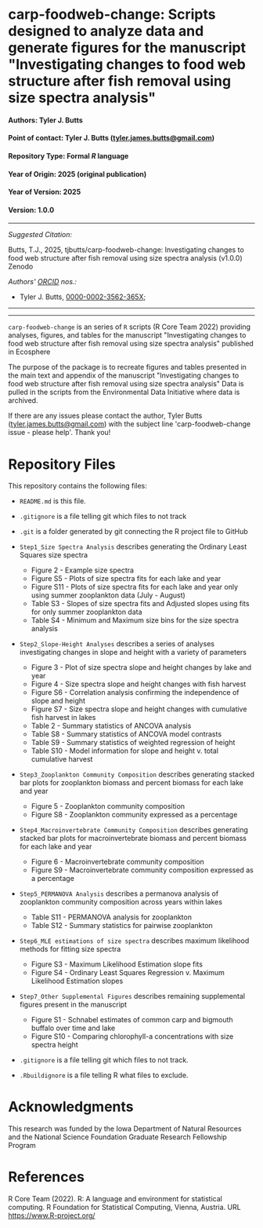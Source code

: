 # carp-foodweb-change: Scripts designed to analyze data and generate figures for the manuscript "Investigating changes to food web structure after fish removal using size spectra analysis"

#### Authors:          Tyler J. Butts
#### Point of contact: Tyler J. Butts (tyler.james.butts@gmail.com)
#### Repository Type:  Formal _R_ language 
#### Year of Origin:   2025 (original publication)
#### Year of Version:  2025
#### Version:          1.0.0 

***

_Suggested Citation:_

Butts, T.J., 2025, 
tjbutts/carp-foodweb-change: Investigating changes to food web structure after fish removal using size spectra analysis (v1.0.0)
Zenodo

_Authors' [ORCID](https://orcid.org) nos.:_

- Tyler J. Butts, [0000-0002-3562-365X](https://orcid.org/0000-0002-3562-365X);

***
***

`carp-foodweb-change` is an series of `R` scripts (R Core Team 2022) providing analyses, 
figures, and tables for the manuscript "Investigating changes to food web structure after fish removal using size spectra analysis"
published in Ecosphere 

The purpose of the package is to recreate figures and tables presented in the main text 
and appendix of the manuscript "Investigating changes to food web structure after fish removal using size spectra analysis"
Data is pulled in the scripts from the Environmental Data Initiative where data is archived. 

If there are any issues please contact the author, Tyler Butts (tyler.james.butts@gmail.com) with the subject line 'carp-foodweb-change issue - please help'. Thank you! 

# Repository Files
This repository contains
the following files:

- `README.md` is this file.
- `.gitignore` is a file telling git which files to not track  
- `.git` is a folder generated by git connecting the R project file to GitHub 
- `Step1_Size Spectra Analysis` describes generating the Ordinary Least Squares size spectra 
	- Figure 2 - Example size spectra 
	- Figure S5 - Plots of size spectra fits for each lake and year 
	- Figure S11 - Plots of size spectra fits for each lake and year only using summer zooplankton data (July - August)
	- Table S3 - Slopes of size spectra fits and Adjusted slopes using fits for only summer zooplankton data 
	- Table S4 - Minimum and Maximum size bins for the size spectra analysis 
- `Step2_Slope-Height Analyses` describes a series of analyses investigating changes in slope and height with a variety of parameters 
	- Figure 3 - Plot of size spectra slope and height changes by lake and year 
	- Figure 4 - Size spectra slope and height changes with fish harvest 
	- Figure S6 - Correlation analysis confirming the independence of slope and height 
	- Figure S7 -  Size spectra slope and height changes with cumulative fish harvest in lakes 
	- Table 2 -  Summary statistics of ANCOVA analysis 
	- Table S8 - Summary statistics of ANCOVA model contrasts 
	- Table S9 - Summary statistics of weighted regression of height
	- Table S10 - Model information for slope and height v. total cumulative harvest 
- `Step3_Zooplankton Community Composition` describes generating stacked bar plots for zooplankton biomass and percent biomass for each lake and year 
	- Figure 5 - Zooplankton community composition 
	- Figure S8 - Zooplankton community expressed as a percentage 
- `Step4_Macroinvertebrate Community Composition` describes generating stacked bar plots for macroinvertebrate biomass and percent biomass for each lake and year 
	- Figure 6 - Macroinvertebrate community composition 
	- Figure S9 - Macroinvertebrate community composition expressed as a percentage 
- `Step5_PERMANOVA Analysis` describes a permanova analysis of zooplankton community composition across years within lakes 
	- Table S11 - PERMANOVA analysis for zooplankton 
	- Table S12 - Summary statistics for pairwise zooplankton 
- `Step6_MLE estimations of size spectra` describes maximum likelihood methods for fitting size spectra 
	- Figure S3 - Maximum Likelihood Estimation slope fits 
	- Figure S4 - Ordinary Least Squares Regression v. Maximum Likelihood Estimation slopes 
- `Step7_Other Supplemental Figures` describes remaining supplemental figures present in the manuscript 
	- Figure S1 - Schnabel estimates of common carp and bigmouth buffalo over time and lake 
	- Figure S10 - Comparing chlorophyll-a concentrations with size spectra height 
	
- `.gitignore` is a file telling git which files to not track.
- `.Rbuildignore` is a file telling R what files to exclude.

# Acknowledgments

This research was funded by the Iowa Department of Natural Resources and 
the National Science Foundation Graduate Research Fellowship Program 

# References

R Core Team (2022). R: A language and environment for statistical
computing. R Foundation for Statistical Computing, Vienna,
Austria. URL https://www.R-project.org/
